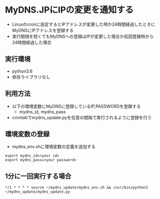 # MyDNS.JPにIPの変更を通知する
- Linuxのcronに設定するとIPアドレスが変更した時か24時間経過したときにMyDNSにIPアドレスを登録する
- 実行間隔を短くてもMyDNSへの登録はIPが変更した場合か前回登録時から24時間経過した場合

## 実行環境
- python3.6
- 依存ライブラリなし

## 利用方法
- 以下の環境変数にMyDNSに登録しているIP,PASSWORDを登録する
    - mydns_id, mydns_pass
- crontabでmydns_update.pyを任意の間隔で実行されるように登録を行う


## 環境変数の登録
- mydns_env.shに環境変数の定義を追加する

```
export mydns_id=<your id>
export mydns_pass=<your password>
```

## 1分に一回実行する場合
```
*/1 * * * * source ~/mydns_update/mydns_env.sh && /usr/bin/python3 ~/mydns_update/mydns_update.py
```
